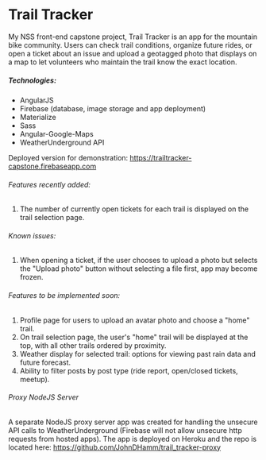 # Trail Tracker

My NSS front-end capstone project, Trail Tracker is an app for the mountain bike community. Users can check trail conditions, organize future rides, or open a ticket about an issue and upload a geotagged photo that displays on a map to let volunteers who maintain the trail know the exact location.

##### _Technologies:_
* AngularJS
* Firebase (database, image storage and app deployment)
* Materialize
* Sass
* Angular-Google-Maps
* WeatherUnderground API

Deployed version for demonstration:  https://trailtracker-capstone.firebaseapp.com

###### _Features recently added:_
1. The number of currently open tickets for each trail is displayed on the trail selection page.

###### _Known issues:_
1. When opening a ticket, if the user chooses to upload a photo but selects the "Upload photo" button without selecting a file first, app may become frozen.

###### _Features to be implemented soon:_
1. Profile page for users to upload an avatar photo and choose a "home" trail.
2. On trail selection page, the user's "home" trail will be displayed at the top, with all other trails ordered by proximity.
3. Weather display for selected trail: options for viewing past rain data and future forecast.
4. Ability to filter posts by post type (ride report, open/closed tickets, meetup).

###### _Proxy NodeJS Server_
A separate NodeJS proxy server app was created for handling the unsecure API calls to WeatherUnderground (Firebase will not allow unsecure http requests from hosted apps). The app is deployed on Heroku and the repo is located here:
https://github.com/JohnDHamm/trail_tracker-proxy
